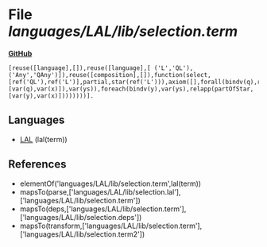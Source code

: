 # File _languages/LAL/lib/selection.term_
**[GitHub](https://github.com/softlang/yas/blob/master/languages/LAL/lib/selection.term)**
```
[reuse([language],[]),reuse([language],[ ('L','QL'), ('Any','QAny')]),reuse([composition],[]),function(select,[ref('QL'),ref('L')],partial,star(ref('L'))),axiom([],forall(bindv(q),ref('QL'),forall(bindv(x),ref('L'),forall(bindv(ys),star(ref('L')),ifthen(eq(funapp(select,[var(q),var(x)]),var(ys)),foreach(bindv(y),var(ys),relapp(partOfStar,[var(y),var(x)])))))))].
```

## Languages
* [LAL](../languages/LAL.md) (lal(term))

## References
* elementOf('languages/LAL/lib/selection.term',lal(term))
* mapsTo(parse,['languages/LAL/lib/selection.lal'],['languages/LAL/lib/selection.term'])
* mapsTo(deps,['languages/LAL/lib/selection.term'],['languages/LAL/lib/selection.deps'])
* mapsTo(transform,['languages/LAL/lib/selection.term'],['languages/LAL/lib/selection.term2'])
